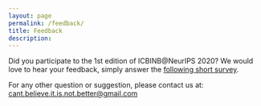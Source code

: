 ```yaml
---
layout: page
permalink: /feedback/
title: Feedback
description:
---
```


Did you participate to the 1st edition of ICBINB@NeurIPS 2020? We would love to hear your feedback, simply answer the [following short survey](https://forms.gle/MhZBFEaByk6F3ztTA).


For any other question or suggestion, please contact us at: <cant.believe.it.is.not.better@gmail.com>
